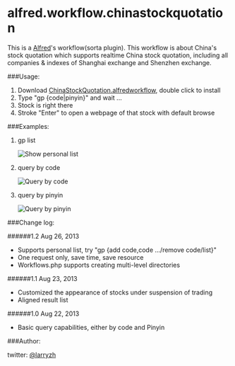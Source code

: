 alfred.workflow.chinastockquotation
===================================

This is a [Alfred](http://www.alfredapp.com/powerpack/)'s workflow(sorta plugin). This workflow is about China's stock quotation which supports realtime China stock quotation, including all companies &amp; indexes of Shanghai exchange and Shenzhen exchange.

###Usage:

1. Download [ChinaStockQuotation.alfredworkflow](https://github.com/larryzh/alfred.workflow.chinastockquotation/raw/master/bundle/ChinaStockQuotation.alfredworkflow?raw=true), double click to install
2. Type "gp {code|pinyin}" and wait ...
3. Stock is right there
4. Stroke "Enter" to open a webpage of that stock with default browse

###Examples:

1. gp list

    ![Show personal list](https://github.com/larryzh/alfred.workflow.chinastockquotation/blob/master/assets/list.jpg?raw=true "Personal list")

2. query by code

    ![Query by code](https://github.com/larryzh/alfred.workflow.chinastockquotation/blob/master/assets/query_by_code.png?raw=true "Results of querying by code")

3. query by pinyin

    ![Query by pinyin](https://github.com/larryzh/alfred.workflow.chinastockquotation/blob/master/assets/query_by_pinyin.png?raw=true "Results of querying by pinyin")

###Change log:

######1.2 Aug 26, 2013

* Supports personal list, try "gp {add code,code .../remove code/list}"
* One request only, save time, save resource
* Workflows.php supports creating multi-level directories

######1.1 Aug 23, 2013

* Customized the appearance of stocks under suspension of trading
* Aligned result list

######1.0 Aug 22, 2013

* Basic query capabilities, either by code and Pinyin

###Author:

twitter: [@larryzh](http://twitter.com/larryzh "Visit Larry's twitter")

